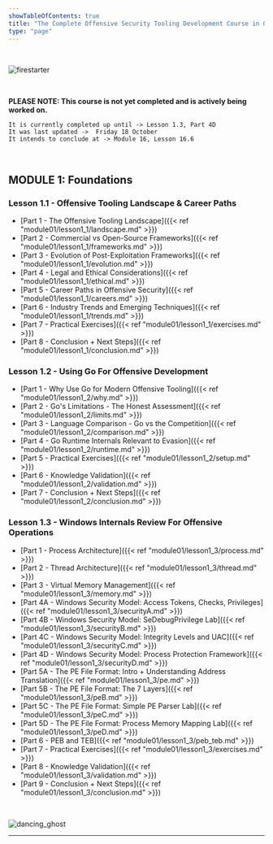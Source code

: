 ```yaml
---
showTableOfContents: true
title: "The Complete Offensive Security Tooling Development Course in Golang"
type: "page"
---
```

<br>

![firestarter](../img/keif.gif)

<br>

**PLEASE NOTE: This course is not yet completed and is actively being worked on.**
```
It is currently completed up until -> Lesson 1.3, Part 4D
It was last updated ->  Friday 18 October
It intends to conclude at -> Module 16, Lesson 16.6
```
<br>

## MODULE 1: Foundations
### Lesson 1.1 - Offensive Tooling Landscape & Career Paths
- [Part 1 - The Offensive Tooling Landscape]({{< ref "module01/lesson1_1/landscape.md" >}})
- [Part 2 - Commercial vs Open-Source Frameworks]({{< ref "module01/lesson1_1/frameworks.md" >}})
- [Part 3 - Evolution of Post-Exploitation Frameworks]({{< ref "module01/lesson1_1/evolution.md" >}})
- [Part 4 - Legal and Ethical Considerations]({{< ref "module01/lesson1_1/ethical.md" >}})
- [Part 5 - Career Paths in Offensive Security]({{< ref "module01/lesson1_1/careers.md" >}})
- [Part 6 - Industry Trends and Emerging Techniques]({{< ref "module01/lesson1_1/trends.md" >}})
- [Part 7 - Practical Exercises]({{< ref "module01/lesson1_1/exercises.md" >}})
- [Part 8 - Conclusion + Next Steps]({{< ref "module01/lesson1_1/conclusion.md" >}})


### Lesson 1.2 - Using Go For Offensive Development
- [Part 1 - Why Use Go for Modern Offensive Tooling]({{< ref "module01/lesson1_2/why.md" >}})
- [Part 2 - Go's Limitations - The Honest Assessment]({{< ref "module01/lesson1_2/limits.md" >}})
- [Part 3 - Language Comparison - Go vs the Competition]({{< ref "module01/lesson1_2/comparison.md" >}})
- [Part 4 - Go Runtime Internals Relevant to Evasion]({{< ref "module01/lesson1_2/runtime.md" >}})
- [Part 5 - Practical Exercises]({{< ref "module01/lesson1_2/setup.md" >}})
- [Part 6 - Knowledge Validation]({{< ref "module01/lesson1_2/validation.md" >}})
- [Part 7 - Conclusion + Next Steps]({{< ref "module01/lesson1_2/conclusion.md" >}})


### Lesson 1.3 - Windows Internals Review For Offensive Operations
- [Part 1 - Process Architecture]({{< ref "module01/lesson1_3/process.md" >}})
- [Part 2 - Thread Architecture]({{< ref "module01/lesson1_3/thread.md" >}})
- [Part 3 - Virtual Memory Management]({{< ref "module01/lesson1_3/memory.md" >}})
- [Part 4A - Windows Security Model: Access Tokens, Checks, Privileges]({{< ref "module01/lesson1_3/securityA.md" >}})
- [Part 4B - Windows Security Model: SeDebugPrivilege Lab]({{< ref "module01/lesson1_3/securityB.md" >}})
- [Part 4C - Windows Security Model: Integrity Levels and UAC]({{< ref "module01/lesson1_3/securityC.md" >}})
- [Part 4D - Windows Security Model: Process Protection Framework]({{< ref "module01/lesson1_3/securityD.md" >}})
- [Part 5A - The PE File Format: Intro + Understanding Address Translation]({{< ref "module01/lesson1_3/pe.md" >}})
- [Part 5B - The PE File Format: The 7 Layers]({{< ref "module01/lesson1_3/peB.md" >}})
- [Part 5C - The PE File Format: Simple PE Parser Lab]({{< ref "module01/lesson1_3/peC.md" >}})
- [Part 5D - The PE File Format: Process Memory Mapping Lab]({{< ref "module01/lesson1_3/peD.md" >}})
- [Part 6 - PEB and TEB]({{< ref "module01/lesson1_3/peb_teb.md" >}})
- [Part 7 - Practical Exercises]({{< ref "module01/lesson1_3/exercises.md" >}})
- [Part 8 - Knowledge Validation]({{< ref "module01/lesson1_3/validation.md" >}})
- [Part 9 - Conclusion + Next Steps]({{< ref "module01/lesson1_3/conclusion.md" >}})


<br>

![dancing_ghost](../img/max.gif)

___